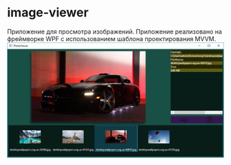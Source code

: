 # image-viewer
Приложение для просмотра изображений.
Приложение реализовано на фреймворке WPF с использованием шаблона проектирования MVVM.
![Иллюстрация к проекту](https://github.com/yurachern/image-viewer/blob/master/interface.JPG)
